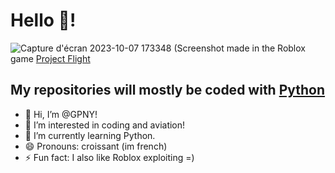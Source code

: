 # Hello 👋! 


![Capture d'écran 2023-10-07 173348](https://github.com/GPNY/GPNY/assets/170540705/460037e0-6c1b-4f26-b2a2-62e831a9e34f)
(Screenshot made in the Roblox game [Project Flight](https://www.roblox.com/games/6349094071)

## My repositories will mostly be coded with [Python](https://python.org)

- 👋 Hi, I’m @GPNY!
- 👀 I’m interested in coding and aviation!
- 🌱 I’m currently learning Python.
- 😄 Pronouns: croissant (im french)
- ⚡ Fun fact: I also like Roblox exploiting =)

<!---
GPNY/GPNY is a ✨ special ✨ repository because its `README.md` (this file) appears on your GitHub profile.
You can click the Preview link to take a look at your changes.
--->

